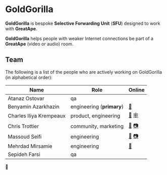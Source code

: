 # GoldGorilla

**GoldGorilla** is bespoke **Selective Forwarding Unit** (**SFU**) designed to work with **GreatApe**.

**GoldGorilla** helps people with weaker Internet connections be part of a **GreatApe** (video or audio) room.

## Team

The following is a list of the people who are actively working on GoldGorilla (in alphabetical order):

| Name                     | Role                       | Online                                                                             |
|--------------------------|----------------------------|------------------------------------------------------------------------------------|
| Atanaz Ostovar           | qa                         |                                                                                    |
| Benyamin Azarkhazin      | engineering (**primary**)  | [🐘](https://mastodon.social/@benyamin0)                                           |
| Charles Iliya Krempeaux  | product, engineering       | [🐘](https://mastodon.social/@reiver) [🕸️](http://reiver.link)                      |
| Chris Trottier           | community, marketing       | [🐘](https://calckey.social/@atomicpoet) [📷](https://peerverse.space/atomicpoet)  |
| Massoud Seifi            | engineering                | [🐘](https://mastodon.social/@accesstoken) [📷](https://onepicaday.com/massoud)    |
| Mehrdad Mirsamie         | engineering                | [🐘](https://mastodon.social/@mmcomp)                                              |
| Sepideh Farsi            | qa                         |                                                                                    |

🦍
